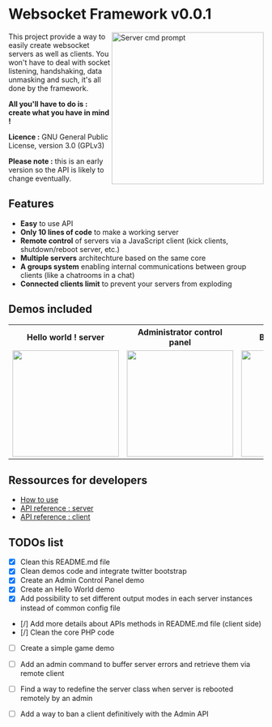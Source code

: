 Websocket Framework v0.0.1
======================================

<img src="https://raw.github.com/wmcmurray/websocket-framework/master/screenshot-server.gif" width="300" align="right" title="Server cmd prompt">
This project provide a way to easily create websocket servers as well as clients.
You won't have to deal with socket listening, handshaking, data unmasking and such, it's all done by the framework.

**All you'll have to do is : create what you have in mind !**

**Licence :** GNU General Public License, version 3.0 (GPLv3)

**Please note :** this is an early version so the API is likely to change eventually.


Features
-------------------------
* **Easy** to use API
* **Only 10 lines of code** to make a working server
* **Remote control** of servers via a JavaScript client (kick clients, shutdown/reboot server, etc.)
* **Multiple servers** architechture based on the same core
* **A groups system** enabling internal communications between group clients (like a chatrooms in a chat)
* **Connected clients limit** to prevent your servers from exploding

Demos included
-------------------------
<table>
	<tr>
		<th>Hello world ! server</th>
		<th>Administrator control panel</th>
		<th>Basic Chat server</th>
	</tr>
	<tr>
		<td>
			<img src="https://raw.github.com/wmcmurray/websocket-framework/master/public/helloworld/images/screenshot.gif" width="210">
		</td>
		<td>
			<img src="https://raw.github.com/wmcmurray/websocket-framework/master/public/admin/images/screenshot.gif" width="210">
		</td>
		<td>
			<img src="https://raw.github.com/wmcmurray/websocket-framework/master/public/chat/images/screenshot.gif" width="210">
		</td>
	</tr>
</table>


Ressources for developers
-------------------------
* [How to use](https://github.com/wmcmurray/websocket-framework/wiki/How-to-use)
* [API reference : server](https://github.com/wmcmurray/websocket-framework/wiki/API-reference-:-server)
* [API reference : client](https://github.com/wmcmurray/websocket-framework/wiki/API-reference-:-client)


TODOs list
-------------------------
- [x] Clean this README.md file
- [x] Clean demos code and integrate twitter bootstrap
- [x] Create an Admin Control Panel demo
- [x] Create an Hello World demo
- [x] Add possibility to set different output modes in each server instances instead of common config file
- [/] Add more details about APIs methods in README.md file (client side)
- [/] Clean the core PHP code
- [ ] Create a simple game demo
- [ ] Add an admin command to buffer server errors and retrieve them via remote client
- [ ] Find a way to redefine the server class when server is rebooted remotely by an admin
- [ ] Add a way to ban a client definitively with the Admin API

